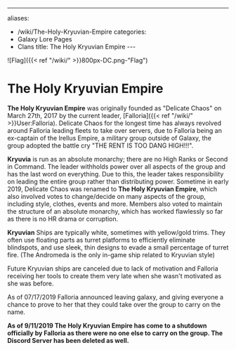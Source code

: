 ---
aliases:
- /wiki/The-Holy-Kryuvian-Empire
categories:
- Galaxy Lore Pages
- Clans
title: The Holy Kryuvian Empire
---<div align="justify" class="cardcontainer" style="font-size: 14px; line-height: 24px;">

![Flag]({{< ref "/wiki/" >}}800px-DC.png-"Flag")

# The Holy Kryuvian Empire

**The Holy Kryuvian Empire** was originally founded as "Delicate Chaos" on March 27th, 2017 by the current leader, [Falloria]({{< ref "/wiki/" >}}User:Falloria). Delicate Chaos for the longest time has always revolved around Falloria leading fleets to take over servers, due to Falloria being an ex-captain of the Irellus Empire, a military group outside of Galaxy, the group adopted the battle cry "THE RENT IS TOO DANG HIGH!!!".

**Kryuvia** is run as an absolute monarchy; there are no High Ranks or Second in Command. The leader withholds power over all aspects of the group and has the last word on everything. Due to this, the leader takes responsibility on leading the entire group rather than distributing power. Sometime in early 2019, Delicate Chaos was renamed to **The Holy Kryuvian Empire**, which also involved votes to change/decide on many aspects of the group, including style, clothes, events and more. Members also voted to maintain the structure of an absolute monarchy, which has worked flawlessly so far as there is no HR drama or corruption.

**Kryuvian** Ships are typically white, sometimes with yellow/gold trims. They often use floating parts as turret platforms to efficiently eliminate blindspots, and use sleek, thin designs to evade a small percentage of turret fire. (The Andromeda is the only in-game ship related to Kryuvian style)

Future Kryuvian ships are canceled due to lack of motivation and Falloria receiving her tools to create them very late when she wasn't motivated as she was before.

As of 07/17/2019 Falloria announced leaving galaxy, and giving everyone a chance to prove to her that they could take over the group to carry on the name.

**As of 9/11/2019 The Holy Kryuvian Empire has come to a shutdown officially by Falloria as there were no one else to carry on the group. The Discord Server has been deleted as well.**

</div>